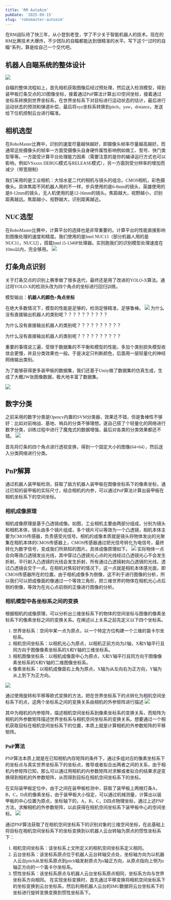 ```yaml
---
title: 'RM AutoAim'
pubDate: '2025-09-15'
slug: 'robomaster-autoaim'
---
```


<style>
body {
    font-family: "Times New Roman", Times, serif;
}
</style>


在RM战队待了快三年，从小登到老登，学了不少关于智能机器人的技术。现在的RM比赛技术大爆炸，不少团队的自瞄都能达到很精准的水平。写下这个“过时的自瞄”系列，算是给自己一个交代吧。



## 机器人自瞄系统的整体设计
![](/public/og/AutoAim/1.png)

自瞄的整体流程如上，首先相机获取图像后经过预处理，然后送入检测模型，得到装甲板灯条交点的2D图像坐标，接着通过PnP算法计算出3D空间坐标，接着通过坐标系转换到世界坐标系，在世界坐标系下对目标进行运动状态的估计，最后进行运动状态的预测和弹道补偿，最后将xyz坐标系转换到pitch，yaw，distance，发送给下位机控制云台进行瞄准。


## 相机选型
在RoboMaster比赛中，识别的速度尽量越快越好，即摄像头帧率尽量越高越好。而通常这些摄像头的帧率一方面受摄像头自身硬件属性影响例如做工、型号、快门类型等等。一方面受计算平台处理能力因素（需要注意的是你的编译运行方式也可以影响，例如VSxxxx DEBUG模式与RELEASE模式），另一方面则受分辨率的增加而减少（带宽限制）

我们采用的是工业相机：大恒水星二代的相机与镜头的组合。CMOS相机，彩色摄像头。具体焦距不同机器人用的不一样，步兵使用的是6-8mm的镜头，英雄使用的是8-12mm的镜头，无人机使用的是12-16mm的镜头。焦距越大，视野越小，识别距离越远。焦距越小，视野越大，识别距离越近。

## NUC选型
在RoboMaster比赛中，计算平台的选择也是非常重要的。计算平台的性能直接影响到图像处理的速度和精度。我们使用的是Intel NUC13（部分机器人用的是NUC11，NUC12），搭载Intel i5-1340P处理器。实则跑我们的识别模型处理速度在10ms以内，完全够用。
![](/public/og/AutoAim/2.jpg)

## 灯条角点识别

关于灯条交点的识别上赛季做了很多迭代，最终还是用了改进的YOLO-X算法。通过将YOLO-X的检测头改为四个角点的坐标进行回归训练。

模型输出：**机器人的颜色+角点坐标**

在绝大多数情况下，模型的性能是足够的，检测足够精准，足够鲁棒。
![](/public/og/AutoAim/3.png)
为什么没有直接输出机器人的类别呢？？？？？？？？？？

为什么没有直接输出机器人的类别呢？？？？？？？？？？

为什么没有直接输出机器人的类别呢？？？？？？？？？？

重要的事情说三遍，受限于数据集的不平衡和模型的性能，多加个类别损失模型收敛会更慢，并且分类效果也一般。于是决定只判断颜色，后面用一层轻量化的神经网络输出类别。

为了能够获得更多装甲板的数据集，我们还基于Unity做了数据集的仿真生成，生成了大概2W张图像数据，极大地丰富了数据集。

![](/public/og/AutoAim/4.png)


## 数字分类

之前采用的数字分类是Opencv内置的SVM分类器，效果还不错，但是鲁棒性不够好：比如对前哨战、基地、哨兵的分类不够理想。遂自己搭了个轻量化的网络进行数字分类，训练过程中进行了魔鬼式的数据增强，最后对各类的分类效果都还不错。
![](/public/og/AutoAim/5.png)

首先将灯条的四个角点进行透视变换，得到一个固定大小的图像(64×64），然后送入分类网络进行分类。

## PnP解算
通过机器人装甲板检测，获取了敌方机器人装甲板在图像坐标系下的像素坐标，通过已知的装甲板的实际尺寸，结合相机的内参，可以通过PnP算法计算出装甲板在相机坐标系下的空间坐标。

### 相机成像原理
相机成像原理是基于凸透镜成像。如图，工业相机主要由两部分组成，分别为镜头和相机本体，镜头由多个镜片组成，多个镜片可以等效为一个凸透镜，相机本体主要为CMOS传感器，负责感受光信号。相机的成像本质就是镜头将物体发出的光聚集在相机本体的CMOS传感器上，CMOS传感器通过把光信号转化为电信号，最终转化为数字信号，变成我们所熟知的图片。具体成像原理如下。
![](/public/og/AutoAim/6.png)
实际物体一点会向等效凸透镜发出光线，其中穿过凸透镜光心点的光线经过凸透镜光心不会发生折射。平行射入凸透镜的光线会发生折射，所有通过凸透镜射向凸透镜的光线，透过凸透镜会交于一点。在相机对焦较好的情况下，这一点就是相机本体感光面，即CMOS传感器所在的位置。由于相机成像多为倒像，这不利于进行图像的分析，所以我们可以把成像面的像通过一个等效三角形，把三维世界的物体在相机光心点后侧的倒像，等效为在光心点前侧的正像进行图像的分析。

### 相机模型中各坐标系之间的变换
根据相机的成像原理，可以分析出三维坐标系下的物体的空间坐标与图像的像素坐标系下的像素坐标之间的变换关系。在阐述以上关系之前先定义以下四个坐标系。

1. 世界坐标系：空间中某一点为原点，以一个特定方位构建一个三维的笛卡尔坐标系。
2. 相机空间坐标系：以相机光心为原点，以相机正前方向为Z轴，X和Y轴平行且同方向于图像像素坐标系的X和Y轴的三维坐标系。
3. 相机图像坐标系：以相机成像面中心为原点，X和Y轴平行且同方向于图像像素坐标系的X和Y轴的二维图像坐标系。
4. 像素坐标系：以相机成像面右上角为原点，X轴为从左向右为正方向，Y轴为从上到下为正方向。

![](/public/og/AutoAim/7.png)


通过使用旋转和平移等欧式变换的方法，把在世界坐标系下的点转化为相机空间坐标系下的点，这两个坐标系之间的变换关系由相机的外参矩阵进行描述
![](/public/og/AutoAim/9.png)

其中为相机的内参矩阵，描述相机空间坐标系到像素坐标系的变换关系，而矩阵为相机的外参数矩阵描述世界坐标系与相机空间坐标系的变换关系。想要通过一个相机获取目标在相机空间坐标系下的位置，本质上就是计算相机的外参数矩阵的平移矩阵。


### PnP算法
PNP算法本质上就是在已知相机内存矩阵的条件下，通过多组对应的像素坐标系下的坐标点与真实世界坐标系下的坐标点，推导或者拟合出两者之间的关系，由于相机内参矩阵已知，那么可以通过用相机的内参数矩阵对求解或者拟合的结果求逆变换得到相机的外参数矩阵，从而得到目标在相机空间坐标系下的坐标。

在实际装甲板定位中，由于之间在装甲板检测中，获取了装甲板上两根灯条A，B，C，D点的像素坐标，由于装甲板大小恒定，可以通过机械测量，计算出以装甲板的中心位置为原点，坐标轴下的，A，B，C，D四点物理坐标，通过上述PNP方法，求解相机的外参数矩阵，以此获得在相机空间坐标系下装甲板中心的空间坐标。
![](/public/og/AutoAim/10.png)



通过PNP算法获取了在相机空间坐标系下的识别对象的三维空间坐标，在此基础上将目标在相机空间坐标系下的坐标变换到以机器人云台转轴为原点的惯性坐标系下：
1. 相机空间坐标系：该坐标系上文所定义的相机空间坐标系定义相同。
2. 云台坐标系：该坐标系原点位于机器人云台转轴交点处，坐标轴方向为以机器人云台pitch从坐标系原点到pitch轴发射原点为x轴正方向，从原点指向上侧为z轴正方向的一个笛卡尔坐标系。
3. 惯性坐标系：该坐标系原点与机器人云台坐标系原点相同，坐标系方向与世界坐标系方向相同。
在实现坐标变换时，首先通过平移变换将相机空间坐标系下的坐标变换到云台坐标系，然后利用机器人云台的IMU数据将云台坐标系下的坐标进行旋转变换变换到惯性坐标系下。